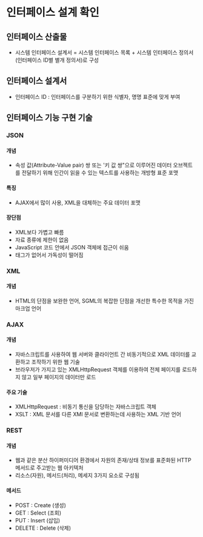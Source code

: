 # 인터페이스 설계 확인
## 인터페이스 산출물
- 시스템 인터페이스 설계서 = 시스템 인터페이스 목록 + 시스템 인터페이스 정의서 (인터페이스 ID별 별개 정의서)로 구성

## 인터페이스 설계서
- 인터페이스 ID : 인터페이스를 구분하기 위한 식별자, 명명 표준에 맞게 부여

## 인터페이스 기능 구현 기술
### JSON
#### 개념
- 속성 값(Attribute-Value pair) 쌍 또는 '키 값 쌍"으로 이루어진 데이터 오브젝트를 전달하기 위해 인간이 읽을 수 있는 텍스트를 사용하는 개방형 표준 포맷

#### 특징
- AJAX에서 많이 사용, XML을 대체하는 주요 데이터 포맷

#### 장단점
- XML보다 가볍고 빠름
- 자료 종류에 제한이 없음
- JavaScript 코드 안에서 JSON 객체에 접근이 쉬움
- 태그가 없어서 가독성이 떨어짐

### XML
#### 개념
- HTML의 단점을 보완한 언어, SGML의 복잡한 단점을 개선한 특수한 목적을 가진 마크업 언어

### AJAX
#### 개념
- 자바스크립트를 사용하여 웹 서버와 클라이언트 간 비동기적으로  XML 데이터를 교환하고 조작하기 위한 웹 기술
- 브라우저가 가지고 있는 XMLHttpRequest 객체를 이용하여 전체 페이지를 로드하지 않고 일부 페이지의 데이터만 로드

#### 주요 기술
- XMLHttpRequest : 비동기 통신을 담당하는 자바스크립트 객체
- XSLT : XML 문서를 다른 XMl 문서로 변환하는데 사용하는 XML 기반 언어

### REST
#### 개념
- 웹과 같은 분산 하이퍼미디어 환경에서 자원의 존재/상태 정보를 표준화된 HTTP 메서드로 주고받는 웹 아키텍처
- 리소스(자원), 메서드(처리), 메세지 3가지 요소로 구성됨

#### 메서드
- POST : Create (생성)
- GET :  Select (조회)
- PUT : Insert (삽입)
- DELETE : Delete (삭제)


















